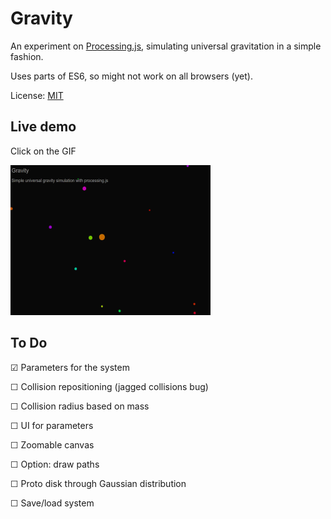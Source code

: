 Gravity
======================

An experiment on [Processing.js](http://processingjs.org/), simulating universal gravitation in a simple fashion.

Uses parts of ES6, so might not work on all browsers (yet).


License: [MIT](LICENSE)

## Live demo

Click on the GIF

[![](screencap.gif)](http://ohanhi.github.io/gravity/)


## To Do

☑ Parameters for the system

☐ Collision repositioning (jagged collisions bug)

☐ Collision radius based on mass

☐ UI for parameters

☐ Zoomable canvas

☐ Option: draw paths

☐ Proto disk through Gaussian distribution

☐ Save/load system
